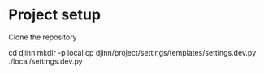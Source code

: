 # Project setup

Clone the repository

cd djinn
mkdir -p local
cp djinn/project/settings/templates/settings.dev.py ./local/settings.dev.py
